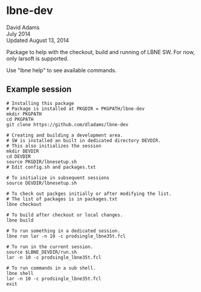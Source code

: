 # lbne-dev

David Adams  
July 2014  
Updated August 13, 2014

Package to help with the checkout, build and running of LBNE SW.
For now, only larsoft is supported.

Use "lbne help" to see available commands.

## Example session

```
# Installing this package
# Package is installed at PKGDIR = PKGPATH/lbne-dev
mkdir PKGPATH
cd PKGPATH
git clone https://github.com/dladams/lbne-dev

# Creating and building a development area.
# SW is installed an built in dedicated directory DEVDIR.
# This also initializes the session
mkdir DEVDIR
cd DEVDIR
source PKGDIR/lbnesetup.sh
# Edit config.sh and packages.txt

# To initialize in subsequent sessions
source DEVDIR/lbnesetup.sh

# To check out packges initially or after modifying the list.
# The list of packages is in packages.txt
lbne checkout

# To build after checkout or local changes.
lbne build

# To run something in a dedicated session.
lbne run lar -n 10 -c prodsingle_lbne35t.fcl

# To run in the current session.
source $LBNE_DEVDIR/run.sh
lar -n 10 -c prodsingle_lbne35t.fcl

# To run commands in a sub shell.
lbne shell
lar -n 10 -c prodsingle_lbne35t.fcl
exit
```

